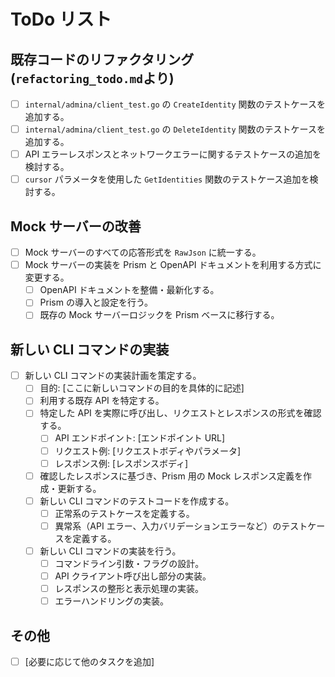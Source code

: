 # ToDo リスト

## 既存コードのリファクタリング (`refactoring_todo.md`より)

- [ ] `internal/admina/client_test.go` の `CreateIdentity` 関数のテストケースを追加する。
- [ ] `internal/admina/client_test.go` の `DeleteIdentity` 関数のテストケースを追加する。
- [ ] API エラーレスポンスとネットワークエラーに関するテストケースの追加を検討する。
- [ ] `cursor` パラメータを使用した `GetIdentities` 関数のテストケース追加を検討する。

## Mock サーバーの改善

- [ ] Mock サーバーのすべての応答形式を `RawJson` に統一する。
- [ ] Mock サーバーの実装を Prism と OpenAPI ドキュメントを利用する方式に変更する。
  - [ ] OpenAPI ドキュメントを整備・最新化する。
  - [ ] Prism の導入と設定を行う。
  - [ ] 既存の Mock サーバーロジックを Prism ベースに移行する。

## 新しい CLI コマンドの実装

- [ ] 新しい CLI コマンドの実装計画を策定する。
  - [ ] 目的: [ここに新しいコマンドの目的を具体的に記述]
  - [ ] 利用する既存 API を特定する。
  - [ ] 特定した API を実際に呼び出し、リクエストとレスポンスの形式を確認する。
    - [ ] API エンドポイント: [エンドポイント URL]
    - [ ] リクエスト例: [リクエストボディやパラメータ]
    - [ ] レスポンス例: [レスポンスボディ]
  - [ ] 確認したレスポンスに基づき、Prism 用の Mock レスポンス定義を作成・更新する。
  - [ ] 新しい CLI コマンドのテストコードを作成する。
    - [ ] 正常系のテストケースを定義する。
    - [ ] 異常系（API エラー、入力バリデーションエラーなど）のテストケースを定義する。
  - [ ] 新しい CLI コマンドの実装を行う。
    - [ ] コマンドライン引数・フラグの設計。
    - [ ] API クライアント呼び出し部分の実装。
    - [ ] レスポンスの整形と表示処理の実装。
    - [ ] エラーハンドリングの実装。

## その他

- [ ] [必要に応じて他のタスクを追加]

